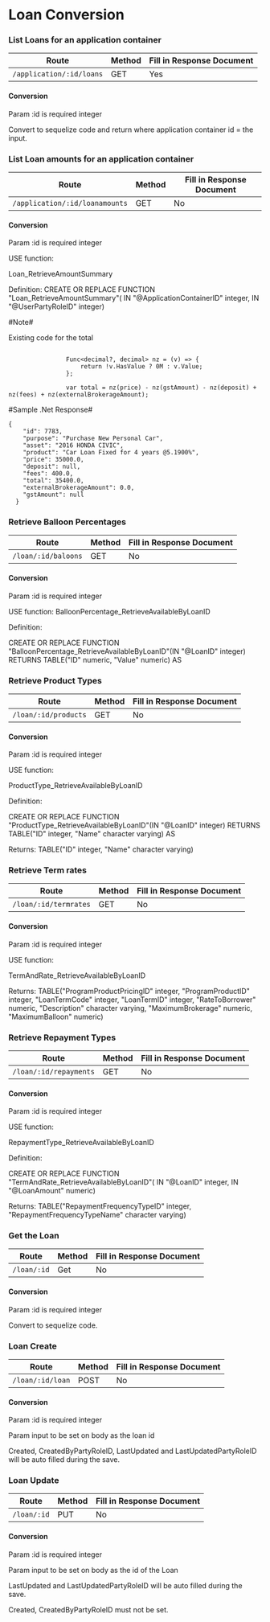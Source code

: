 # Loan  Conversion

### List Loans for an application container

| Route | Method | Fill in Response Document |
|---|---|---|
| `/application/:id/loans` | GET | Yes |

#### Conversion

Param :id is required integer

Convert to sequelize code and return where application container id = the input.

### List Loan amounts for an application container

| Route | Method | Fill in Response Document |
|---|---|---|
| `/application/:id/loanamounts` | GET | No |

#### Conversion

Param :id is required integer

USE function:

Loan_RetrieveAmountSummary

Definition:
CREATE OR REPLACE FUNCTION "Loan_RetrieveAmountSummary"(
    IN "@ApplicationContainerID" integer,
    IN "@UserPartyRoleID" integer)


#Note#

Existing code for the total

```

                Func<decimal?, decimal> nz = (v) => {
                    return !v.HasValue ? 0M : v.Value;
                };

                var total = nz(price) - nz(gstAmount) - nz(deposit) + nz(fees) + nz(externalBrokerageAmount);
```

#Sample .Net Response#

```
{
    "id": 7783,
    "purpose": "Purchase New Personal Car",
    "asset": "2016 HONDA CIVIC",
    "product": "Car Loan Fixed for 4 years @5.1900%",
    "price": 35000.0,
    "deposit": null,
    "fees": 400.0,
    "total": 35400.0,
    "externalBrokerageAmount": 0.0,
    "gstAmount": null
  }
```

### Retrieve Balloon Percentages

| Route | Method | Fill in Response Document |
|---|---|---|
| `/loan/:id/baloons` | GET | No |

#### Conversion

Param :id is required integer

USE function:
BalloonPercentage_RetrieveAvailableByLoanID

Definition:

CREATE OR REPLACE FUNCTION "BalloonPercentage_RetrieveAvailableByLoanID"(IN "@LoanID" integer)
  RETURNS TABLE("ID" numeric, "Value" numeric) AS

### Retrieve Product Types

| Route | Method | Fill in Response Document |
|---|---|---|
| `/loan/:id/products` | GET | No |

#### Conversion

Param :id is required integer

USE function:

ProductType_RetrieveAvailableByLoanID

Definition:

CREATE OR REPLACE FUNCTION "ProductType_RetrieveAvailableByLoanID"(IN "@LoanID" integer)
  RETURNS TABLE("ID" integer, "Name" character varying) AS

Returns: TABLE("ID" integer, "Name" character varying)


### Retrieve Term rates

| Route | Method | Fill in Response Document |
|---|---|---|
| `/loan/:id/termrates` | GET | No |

#### Conversion

Param :id is required integer

USE function:

TermAndRate_RetrieveAvailableByLoanID

Returns: TABLE("ProgramProductPricingID" integer, "ProgramProductID" integer, "LoanTermCode" integer, "LoanTermID" integer, "RateToBorrower" numeric, "Description" character varying, "MaximumBrokerage" numeric, "MaximumBalloon" numeric)


### Retrieve Repayment Types

| Route | Method | Fill in Response Document |
|---|---|---|
| `/loan/:id/repayments` | GET | No |

#### Conversion

Param :id is required integer

USE function:

RepaymentType_RetrieveAvailableByLoanID

Definition:

CREATE OR REPLACE FUNCTION "TermAndRate_RetrieveAvailableByLoanID"(
    IN "@LoanID" integer,
    IN "@LoanAmount" numeric)

Returns: TABLE("RepaymentFrequencyTypeID" integer, "RepaymentFrequencyTypeName" character varying)


### Get the Loan

| Route | Method | Fill in Response Document |
|---|---|---|
| `/loan/:id` | Get | No |

#### Conversion

Param :id is required integer

Convert to sequelize code.

### Loan  Create

| Route | Method | Fill in Response Document |
|---|---|---|
| `/loan/:id/loan` | POST | No |

#### Conversion


Param :id is required integer

Param input to be set on body as the loan id

Created, CreatedByPartyRoleID, LastUpdated and LastUpdatedPartyRoleID will be auto filled during the save.

### Loan  Update

| Route | Method | Fill in Response Document |
|---|---|---|
| `/loan/:id` | PUT | No |

#### Conversion


Param :id is required integer

Param input to be set on body as the id of the Loan 

LastUpdated and LastUpdatedPartyRoleID will be auto filled during the save.

Created, CreatedByPartyRoleID must not be set.

